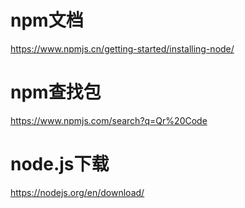 # npm文档
https://www.npmjs.cn/getting-started/installing-node/
# npm查找包
https://www.npmjs.com/search?q=Qr%20Code
# node.js下载
https://nodejs.org/en/download/
